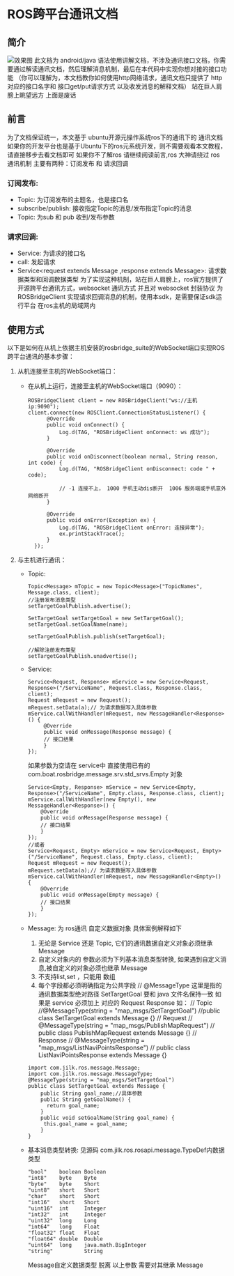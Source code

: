 # ROS跨平台通讯文档

## 简介
![效果图](https://raw.githubusercontent.com/Y-zi/rosAndroid/main/com.boat.rosbridge2.jpg)
此文档为 android/java 语法使用讲解文档，不涉及通讯接口文档，你需要通过解读通讯文档，然后理解消息机制，最后在本代码中实现你想对接的接口功能
（你可以理解为，本文档教你如何使用http网络请求，通讯文档只提供了 http对应的接口名字和 接口get/put请求方式 以及收发消息的解释文档）
站在巨人肩膀上眺望远方
上面是废话

## 前言

为了文档保证统一，本文基于 ubuntu开源元操作系统ros下的通讯下的 通讯文档
如果你的开发平台也是基于Ubuntu下的ros元系统开发，则不需要观看本文教程，请直接移步去看文档即可
如果你不了解ros 请继续阅读前言,ros 大神请绕过
ros 通讯机制 主要有两种：订阅发布 和 请求回调
### 订阅发布:
   - Topic: 为订阅发布的主题名，也是接口名
   - subscribe/publish: 接收指定Topic的消息/发布指定Topic的消息
   - Topic<msg extends Message>: 为sub 和 pub 收到/发布参数
### 请求回调:
   - Service: 为请求的接口名
   - call: 发起请求
   - Service<request extends Message ,response extends Message>: 请求数据类型和回调数据类型
为了实现这种机制，站在巨人肩膀上，ros官方提供了开源跨平台通讯方式，websocket 通讯方式
并且对 websocket 封装协议 为 ROSBridgeClient 实现请求回调消息的机制，使用本sdk，是需要保证sdk运行平台
在ros主机的局域网内


## 使用方式

以下是如何在从机上依据主机安装的rosbridge_suite的WebSocket端口实现ROS跨平台通讯的基本步骤：

1. 从机连接至主机的WebSocket端口：

    - 在从机上运行，连接至主机的WebSocket端口（9090）：

      ```
      ROSBridgeClient client = new ROSBridgeClient("ws://主机ip:9090");
      client.connect(new ROSClient.ConnectionStatusListener() {
            @Override
            public void onConnect() {
                Log.d(TAG, "ROSBridgeClient onConnect: ws 成功");
            }

            @Override
            public void onDisconnect(boolean normal, String reason, int code) {
                Log.d(TAG, "ROSBridgeClient onDisconnect: code " + code);

                // -1 连接不上， 1000 手机主动dis断开  1006 服务端或手机意外网络断开
            }

            @Override
            public void onError(Exception ex) {
                Log.d(TAG, "ROSBridgeClient onError: 连接异常");
                ex.printStackTrace();
            }
        });
      ```

2. 与主机进行通讯：

    - Topic:
      ```
      Topic<Message> mTopic = new Topic<Message>("TopicNames", Message.class, client);
      //注册发布消息类型
      setTargetGoalPublish.advertise();

      SetTargetGoal setTargetGoal = new SetTargetGoal();
      setTargetGoal.setGoalName(name);

      setTargetGoalPublish.publish(setTargetGoal);

      //解除注册发布类型
      setTargetGoalPublish.unadvertise();
      ```
    - Service:
      ```
      Service<Request, Response> mService = new Service<Request, Response>("/ServiceName", Request.class, Response.class, client);
      Request mRequest = new Request();
      mRequest.setData(a);// 为请求数据写入具体参数
      mService.callWithHandler(mRequest, new MessageHandler<Response>() {
           @Override
           public void onMessage(Response message) {
           // 接口结果
           }
      });
      ```
      如果参数为空请在 service中 直接使用已有的 
      com.boat.rosbridge.message.srv.std_srvs.Empty
      对象
      ```
      Service<Empty, Response> mService = new Service<Empty, Response>("/ServiceName", Empty.class, Response.class, client);
      mService.callWithHandler(new Empty(), new MessageHandler<Response>() {
          @Override
          public void onMessage(Response message) {
          // 接口结果
          }
      });
      //或者
      Service<Request, Empty> mService = new Service<Request, Empty>("/ServiceName", Request.class, Empty.class, client);
      Request mRequest = new Request();
      mRequest.setData(a);// 为请求数据写入具体参数
      mService.callWithHandler(mRequest, new MessageHandler<Empty>() {
          @Override
          public void onMessage(Empty message) {
          // 接口结果
          }
      });
      ```
    - Message: 
      为 ros通讯 自定义数据对象
      具体案例解释如下
      1. 无论是 Service 还是 Topic, 它们的通讯数据自定义对象必须继承 Message
      2. 自定义对象内的 参数必须为下列基本消息类型转换, 如果遇到自定义消息,被自定义的对象必须也继承 Message
      3. 不支持list,set ，只能用 数组 
      4. 每个字段都必须明确指定为公共字段
      // @MessageType 这里是指的通讯数据类型绝对路径 SetTargetGoal 要和 java 文件名保持一致
      如果是 service 必须加上 对应的 Request Response
      如：
      // Topic
      //@MessageType(string = "map_msgs/SetTargetGoal")
      //public class SetTargetGoal extends Message {}
      // Request
      // @MessageType(string = "map_msgs/PublishMapRequest")
      // public class PublishMapRequest extends Message {}
      // Response
      // @MessageType(string = "map_msgs/ListNaviPointsResponse")
      // public class ListNaviPointsResponse extends Message {}

      ```
      import com.jilk.ros.message.Message;
      import com.jilk.ros.message.MessageType;
      @MessageType(string = "map_msgs/SetTargetGoal")
      public class SetTargetGoal extends Message {
          public String goal_name;//具体参数
          public String getGoalName() {
            return goal_name;
          }
          public void setGoalName(String goal_name) {
           this.goal_name = goal_name;
          }
      }
      ```
    - 基本消息类型转换:
      见源码 com.jilk.ros.rosapi.message.TypeDef内数据类型
      ```
      "bool"    boolean Boolean
      "int8"    byte    Byte
      "byte"    byte    Short 
      "uint8"   short   Short
      "char"    short   Short
      "int16"   short   Short
      "uint16"  int     Integer
      "int32"   int     Integer
      "uint32"  long    Long
      "int64"   long    Float
      "float32" float   Float
      "float64" double  Double
      "uint64"  long    java.math.BigInteger
      "string"          String
      ```
      Message自定义数据类型 脱离 以上参数 需要对其继承 Message

